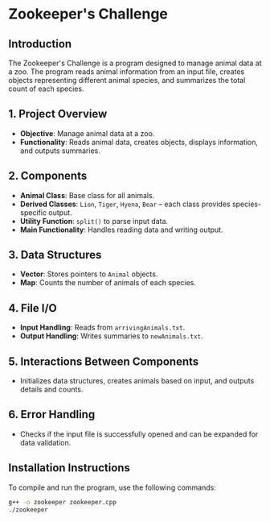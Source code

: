 # Zookeeper's Challenge

## Introduction
The Zookeeper's Challenge is a program designed to manage animal data at a zoo. The program reads animal information from an input file, creates objects representing different animal species, and summarizes the total count of each species.

## 1. Project Overview
- **Objective**: Manage animal data at a zoo.
- **Functionality**: Reads animal data, creates objects, displays information, and outputs summaries.

## 2. Components
- **Animal Class**: Base class for all animals.
- **Derived Classes**: `Lion`, `Tiger`, `Hyena`, `Bear` – each class provides species-specific output.
- **Utility Function**: `split()` to parse input data.
- **Main Functionality**: Handles reading data and writing output.

## 3. Data Structures
- **Vector**: Stores pointers to `Animal` objects.
- **Map**: Counts the number of animals of each species.

## 4. File I/O
- **Input Handling**: Reads from `arrivingAnimals.txt`.
- **Output Handling**: Writes summaries to `newAnimals.txt`.

## 5. Interactions Between Components
- Initializes data structures, creates animals based on input, and outputs details and counts.

## 6. Error Handling
- Checks if the input file is successfully opened and can be expanded for data validation.

## Installation Instructions
To compile and run the program, use the following commands:
```bash
g++ -o zookeeper zookeeper.cpp
./zookeeper